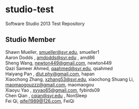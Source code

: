 studio-test
===========

Software Studio 2013 Test Repository

## Studio Member

Shawn Mueller, smueller@syr.edu, smueller1   
Aaron Dodds  , amdodds@syr.edu , amd86  
Sheng Wang, newton449@gmail.com, newton449  
Qazi Sameer Ahmed, qaahmed@syr.edu, qsahmed  
Haiyang Pan , dlut.phy@gmail.com, hapan  
Xiaochong Zhang, xzhang53@syr.edu, xiaochong
Shuang Li, maomaogouzzz@gmail.com, maomaogou  
Xiaoyu Yao   , xyyao65@gmail.com, fybirds09  
Chen Qian    , cqian@syr.edu   , NonSleep  
Fei Qi, qifei1989@126.com, FeiQi  


